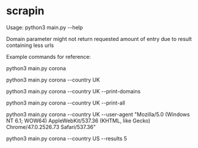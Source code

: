 # scrapin

Usage: python3 main.py --help

Domain parameter might not return requested amount of entry due to result containing less urls

Example commands for reference:

python3 main.py corona

python3 main.py corona --country UK

python3 main.py corona --country UK --print-domains

python3 main.py corona --country UK --print-all

python3 main.py corona --country UK --user-agent "Mozilla/5.0 (Windows NT 6.1; WOW64) AppleWebKit/537.36 (KHTML, like Gecko) Chrome/47.0.2526.73 Safari/537.36"

python3 main.py corona --country US --results 5
